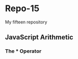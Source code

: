 # Repo-15
My fifteen repository

<!DOCTYPE html>
<html>
<body>

<h2>JavaScript Arithmetic</h2>
<h3>The * Operator</h3>

<p id="demo"></p>

<script>
let x = 5;
let y = 2;
let z = x * y;
document.getElementById("demo").innerHTML = z;
</script>

</body>
</html>
